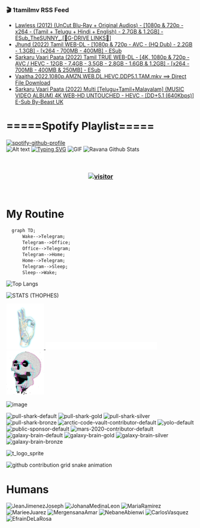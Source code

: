 ### 🎬 1tamilmv RSS Feed

<!-- BLOG-POST-LIST:START -->
- [Lawless &lpar;2012&rpar; &lpar;UnCut Blu-Ray + Original Audios&rpar; - [1080p &amp; 720p - x264 - &lpar;Tamil + Telugu + Hindi + English&rpar; - 2.7GB &amp; 1.2GB] - ESub_TheSUNNY_.[🔰G-DRIVE LINKS🔰]](https://www.1tamilmv.space/index.php?/forums/topic/164720-lawless-2012-uncut-blu-ray-original-audios-1080p-720p-x264-tamil-telugu-hindi-english-27gb-12gb-esub_thesunny_%F0%9F%94%B0g-drive-links%F0%9F%94%B0/&do=findComment&comment=329305)
- [Jhund &lpar;2022&rpar; Tamil WEB-DL - [1080p &amp; 720p - AVC - &lpar;HQ Dub&rpar; - 2.2GB - 1.3GB] - [x264 - 700MB - 400MB] - ESub](https://www.1tamilmv.space/index.php?/forums/topic/164676-jhund-2022-tamil-web-dl-1080p-720p-avc-hq-dub-22gb-13gb-x264-700mb-400mb-esub/&do=findComment&comment=329304)
- [Sarkaru Vaari Paata &lpar;2022&rpar; Tamil TRUE WEB-DL - [4K, 1080p &amp; 720p - AVC / HEVC - 12GB - 7.4GB - 3.5GB - 2.8GB - 1.6GB &amp; 1.2GB] - [x264 - 700MB - 400MB &amp; 250MB] - ESub](https://www.1tamilmv.space/index.php?/forums/topic/164677-sarkaru-vaari-paata-2022-tamil-true-web-dl-4k-1080p-720p-avc-hevc-12gb-74gb-35gb-28gb-16gb-12gb-x264-700mb-400mb-250mb-esub/&do=findComment&comment=329303)
- [Vaaitha.2022.1080p.AMZN.WEB.DL.HEVC.DDP5.1.TAM.mkv ==&gt; Direct File Download](https://www.1tamilmv.space/index.php?/forums/topic/164719-vaaitha20221080pamznwebdlhevcddp51tammkv-direct-file-download/&do=findComment&comment=329302)
- [Sarkaru Vaari Paata &lpar;2022&rpar; Multi [Telugu+Tamil+Malayalam] &lpar;MUSIC VIDEO ALBUM&rpar; 4K WEB-HD UNTOUCHED - HEVC - [DD+5.1 &lpar;640Kbps&rpar;] E-Sub By-Beast UK](https://www.1tamilmv.space/index.php?/forums/topic/164718-sarkaru-vaari-paata-2022-multi-telugutamilmalayalam-music-video-album-4k-web-hd-untouched-hevc-dd51-640kbps-e-sub-by-beast-uk/&do=findComment&comment=329301)
<!-- BLOG-POST-LIST:END -->

# =====Spotify Playlist=====
[![spotify-github-profile](https://spotify-github-profile.vercel.app/api/view?uid=31rfzgmuvvewegdlxvlev4ynz4vu&cover_image=true&theme=default&bar_color=53b14f&bar_color_cover=true)](https://ravana69.github.io/rss)
</br>
![Alt text](https://spotify-recently-played-readme.vercel.app/api?user=31rfzgmuvvewegdlxvlev4ynz4vu)
[![Typing SVG](https://readme-typing-svg.herokuapp.com?color=%2336BCF7&center=true&vCenter=true&multiline=true&height=81&lines=I+AM+RAVANA;CONTACT+ME+ON+TELEGRAM%3A+%40R4V4N4)](https://git.io/typing-svg)
<img align="centre" height="400px" width="490px" alt="GIF" src="https://github.com/ravana69/ravana69/blob/master/rvm.gif" />
![Ravana Github Stats](https://github-readme-stats.vercel.app/api?username=ravana69&&show_icons=true&theme=radical)

<br />
<h3 align="center"> <a href="https://t.me/r4v4n4"><img src="https://profile-counter.glitch.me/ravana69/count.svg" alt="visitor" width="600"></a> </h3>
</br>

<H1>My Routine</H1>

```mermaid
  graph TD;
      Wake-->Telegram;
      Telegram-->Office;
      Office-->Telegram;
      Telegram-->Home;
      Home-->Telegram;
      Telegram-->Sleep;
      Sleep-->Wake;
```
![Top Langs](https://github-readme-stats.vercel.app/api/top-langs/?username=ravana69&&show_icons=true&theme=radical)

![STATS (THOPHES)](https://github-profile-trophy.vercel.app/?username=ravana69&theme=gruvbox&margin-w=10&margin-h=15&column=8)
<br />
<p align="left">
    <a href="#">
        <img width="20%" src="./assets/images/hand.gif" alt="" />
    </a>
    <a href="#">
        <img width="59%" src="./assets/images/spacer.png" alt="" >
    </a>
    <a href="#">
        <img width="20%" src="./assets/images/skull.gif" alt="" />
    </a>
</p>


![image](https://user-images.githubusercontent.com/47528708/175298537-0623dc00-7b1a-4ec1-b5b1-71768763a234.png)

<img width="148" alt="pull-shark-default" src="https://user-images.githubusercontent.com/47528708/175266634-4235fb81-4cf9-4128-9c7a-b7c044cde5b5.png"> <img width="148" alt="pull-shark-gold" src="https://user-images.githubusercontent.com/47528708/175268594-acb9b27a-7f8e-4181-8900-171a981e2d56.png"> <img width="148" alt="pull-shark-silver" src="https://user-images.githubusercontent.com/47528708/175266702-c880884d-eb71-46fb-b857-3135442e06c6.png"> <img width="148" alt="pull-shark-bronze" src="https://user-images.githubusercontent.com/47528708/175266723-735f9146-b8aa-44f8-aa99-c06aad45e8fa.png"> <img width="148" alt="arctic-code-vault-contributor-default" src="https://user-images.githubusercontent.com/47528708/175267501-e1fbbb8f-c2b2-4882-b865-2ac4debef26c.png"> <img width="148" alt="yolo-default" src="https://user-images.githubusercontent.com/47528708/175267654-281a1880-1129-4b7b-bf2f-de5dd2bc5afa.png"> <img width="148" alt="public-sponsor-default" src="https://user-images.githubusercontent.com/47528708/175268448-2e78cc75-fb25-4d76-bd22-7df520446b45.png"> <img width="148" alt="mars-2020-contributor-default" src="https://user-images.githubusercontent.com/47528708/175268475-de6d987a-3be9-4353-86a5-23b422559355.png"> <img width="148" alt="galaxy-brain-default" src="https://user-images.githubusercontent.com/47528708/175298882-7ad69eb8-4d11-45a0-af56-ce2c179fe466.png"> <img width="148" alt="galaxy-brain-gold" src="https://user-images.githubusercontent.com/47528708/175269058-04760273-d9f7-468b-9151-fb654d7c4057.png"> <img width="148" alt="galaxy-brain-silver" src="https://user-images.githubusercontent.com/47528708/175269395-4035bb40-f404-4178-b963-8a4b2973158a.png"> <img width="148" alt="galaxy-brain-bronze" src="https://user-images.githubusercontent.com/47528708/175269034-5aed3e95-5a28-44f3-8cf1-5fc804604869.png">

![t_logo_sprite](https://user-images.githubusercontent.com/47528708/175293007-21ff1792-1fca-4be3-bcae-12fdc3aa414f.svg)




![github contribution grid snake animation](https://raw.githubusercontent.com/ravana69/ravana69/output/github-contribution-grid-snake-dark.svg#gh-dark-mode-only)

# Humans

<img width="170" alt="JeanJimenezJoseph" src="https://user-images.githubusercontent.com/47528708/176115222-32c30d97-3f9d-486e-9fd3-563e3c000f31.png"> <img width="170" alt="JohanaMedinaLeon" src="https://user-images.githubusercontent.com/47528708/176115237-271c2701-4568-4566-bf92-3f5ce5afbc15.png"> <img width="170" alt="MariaRamirez" src="https://user-images.githubusercontent.com/47528708/176115246-b6a1b41f-c3b8-42b5-b464-15a3f387c582.png"> <img width="170" alt="MarieeJuarez" src="https://user-images.githubusercontent.com/47528708/176115252-c64a2c76-a59f-4a15-93aa-3d7775c20fbc.png"> <img width="170" alt="MergensanaAmar" src="https://user-images.githubusercontent.com/47528708/176115255-d0f6076c-7b13-4b35-846a-a26746f9cf31.png"> <img width="170" alt="NebaneAbienwi" src="https://user-images.githubusercontent.com/47528708/176115256-850c570a-ae70-46f9-be32-baab9e1c46a6.png"> <img width="170" alt="CarlosVasquez" src="https://user-images.githubusercontent.com/47528708/176115259-7f1e022e-3d1f-4183-b416-3e8f8fab0c2e.png"> <img width="170" alt="EfrainDeLaRosa" src="https://user-images.githubusercontent.com/47528708/176115265-2ad5dc17-47ad-468f-bb24-a5f773fa1bc4.png">




